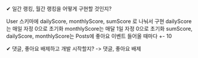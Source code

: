 ✔ 일간 랭킹, 월간 랭킹을 어떻게 구현할 것인지? 

User 스키마에 dailyScore, monthlyScore, sumScore 로 나눠서 구현
dailyScore는 매일 자정 0으로 초기화
monthlyScore는 매달 1일 자정 0으로 초기화
sumScore, dailyScore, monthlyScore는 Posts에 좋아요 이벤트 들어올 때마다 +- 10

✔ 댓글, 좋아요 배제하고 개발 시작할지? -> 댓글, 좋아요 배제

